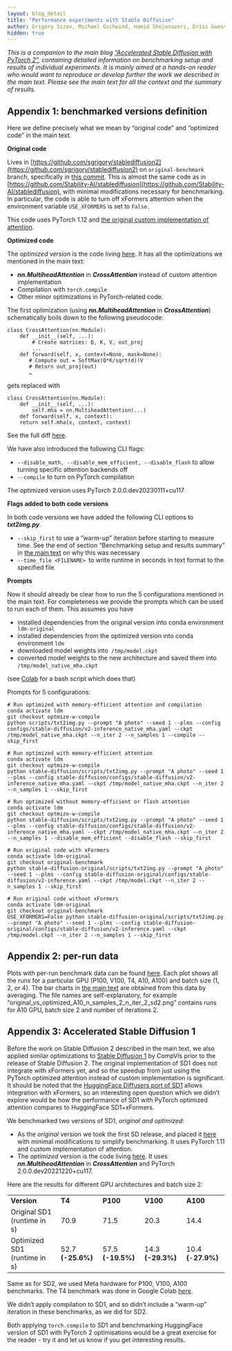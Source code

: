 ```yaml
---
layout: blog_detail
title: "Performance experiments with Stable Diffusion"
author: Grigory Sizov, Michael Gschwind, Hamid Shojanazeri, Driss Guessous, Daniel Haziza, Christian Puhrsch
hidden: true
---
```


*This is a companion to the main blog [“Accelerated Stable Diffusion with PyTorch 2”](/blog/accelerated-stable-diffusion-2/), containing detailed information on benchmarking setup and results of individual experiments. It is mainly aimed at a hands-on reader who would want to reproduce or develop further the work we described in the main text. Please see the main text for all the context and the summary of results.*


## Appendix 1: benchmarked versions definition

Here we define precisely what we mean by “original code” and “optimized code” in the main text.

**Original code**

Lives in [https://github.com/sgrigory/stablediffusion2](https://github.com/sgrigory/stablediffusion2) on `original-benchmark` branch, specifically in [this commit](https://github.com/sgrigory/stablediffusion2/tree/cee9b9f057eeef4b481e138da9dbc4fe8ecb0cba). This is almost the same code as in [https://github.com/Stability-AI/stablediffusion](https://github.com/Stability-AI/stablediffusion), with minimal modifications necessary for benchmarking. In particular, the code is able to turn off xFormers attention when the environment variable `USE_XFORMERS` is set to `False.`

  

This code uses PyTorch 1.12 and [the original custom implementation of attention](https://github.com/sgrigory/stablediffusion2/blob/cee9b9f057eeef4b481e138da9dbc4fe8ecb0cba/ldm/modules/attention.py#L165-L196).

**Optimized code**

The _optimized version_ is the code living [here](https://github.com/sgrigory/stablediffusion2/tree/0f6d17cb2602302bc0f5c7dee6825e4b49a85518). It has all the optimizations we mentioned in the main text:



* _**nn.MultiheadAttention**_ in _**CrossAttention**_ instead of custom attention implementation 
* Compilation with `torch.compile`
* Other minor optimizations in PyTorch-related code. 

The first optimization (using _**nn.MultiheadAttention**_ in _**CrossAttention**_) schematically boils down to the following pseudocode:

```
class CrossAttention(nn.Module):
    def __init__(self, ...):
        # Create matrices: Q, K, V, out_proj
        ...
    def forward(self, x, context=None, mask=None):
       # Compute out = SoftMax(Q*K/sqrt(d))V
       # Return out_proj(out)
       …
```


gets replaced with

```
class CrossAttention(nn.Module):
    def __init__(self, ...):
        self.mha = nn.MultiheadAttention(...)
    def forward(self, x, context):
	return self.mha(x, context, context)
```

See the full diff [here](https://github.com/Stability-AI/stablediffusion/compare/main...sgrigory:stablediffusion2:optimize-w-compile?expand=1#diff-db5d837c282869a3588a17885e0baec3e29bf0701af6f4f34774d7b94503f7d4R145-R188).

We have also introduced the following CLI flags:



* `--disable_math, --disable_mem_efficient, --disable_flash` to allow turning specific attention backends off
* `--compile` to turn on PyTorch compilation

The optimized version uses PyTorch 2.0.0.dev20230111+cu117

**Flags added to both code versions**

In both code versions we have added the following CLI options to _**txt2img.py**_. 



* `--skip_first` to use a “warm-up” iteration before starting to measure time. See the end of section “Benchmarking setup and results summary” in [the main text](/blog/accelerated-stable-diffusion-2/) on why this was necessary
* `--time_file <FILENAME> `to write runtime in seconds in text format to the specified file

**Prompts**

Now it should already be clear how to run the 5 configurations mentioned in the main text. For completeness we provide the prompts which can be used to run each of them. This assumes you have 



* installed dependencies from the original version into conda environment` ldm-original`
* installed dependencies from the optimized version into conda environment `ldm`
* downloaded model weights into` /tmp/model.ckpt`
* converted model weights to the new architecture and saved them into `/tmp/model_native_mha.ckpt`

(see [Colab](https://colab.research.google.com/drive/1cSP5HoRZCbjH55MdYiRtxC_Q0obQQ5ZD?usp=sharing) for a bash script which does that)

Prompts for 5 configurations:

```
# Run optimized with memory-efficient attention and compilation
conda activate ldm
git checkout optmize-w-compile
python scripts/txt2img.py --prompt "A photo" --seed 1 --plms --config configs/stable-diffusion/v2-inference_native_mha.yaml --ckpt /tmp/model_native_mha.ckpt --n_iter 2 --n_samples 1 --compile --skip_first

# Run optimized with memory-efficient attention
conda activate ldm
git checkout optmize-w-compile
python stable-diffusion/scripts/txt2img.py --prompt "A photo" --seed 1 --plms --config stable-diffusion/configs/stable-diffusion/v2-inference_native_mha.yaml --ckpt /tmp/model_native_mha.ckpt --n_iter 2 --n_samples 1 --skip_first

# Run optimized without memory-efficient or flash attention
conda activate ldm
git checkout optmize-w-compile
python stable-diffusion/scripts/txt2img.py --prompt "A photo" --seed 1 --plms --config stable-diffusion/configs/stable-diffusion/v2-inference_native_mha.yaml --ckpt /tmp/model_native_mha.ckpt --n_iter 2 --n_samples 1 --disable_mem_efficient --disable_flash --skip_first 

# Run original code with xFormers
conda activate ldm-original
git checkout original-benchmark
python stable-diffusion-original/scripts/txt2img.py --prompt "A photo" --seed 1 --plms --config stable-diffusion-original/configs/stable-diffusion/v2-inference.yaml --ckpt /tmp/model.ckpt --n_iter 2 --n_samples 1 --skip_first

# Run original code without xFormers
conda activate ldm-original
git checkout original-benchmark
USE_XFORMERS=False python stable-diffusion-original/scripts/txt2img.py --prompt "A photo" --seed 1 --plms --config stable-diffusion-original/configs/stable-diffusion/v2-inference.yaml --ckpt /tmp/model.ckpt --n_iter 2 --n_samples 1 --skip_first
```

## Appendix 2: per-run data

Plots with per-run benchmark data can be found [here](https://drive.google.com/drive/folders/1NWIGDBAsMakMeByQU0FmMFtyoRsUI0pF?usp=share_link). Each plot shows all the runs for a particular GPU (P100, V100, T4, A10, A100) and batch size (1, 2, or 4). The bar charts in [the main text](/blog/accelerated-stable-diffusion-2/) are obtained from this data by averaging. The file names are self-explanatory, for example “original_vs_optimized_A10_n_samples_2_n_iter_2_sd2.png” contains runs for A10 GPU, batch size 2 and number of iterations 2. 


## Appendix 3: Accelerated Stable Diffusion 1

Before the work on Stable Diffusion 2 described in the main text, we also applied similar optimizations to [Stable Diffusion 1](https://github.com/CompVis/stable-diffusion) by CompVis prior to the release of Stable Diffusion 2. The original implementation of SD1 does not integrate with xFormers yet, and so the speedup from just using the PyTorch optimized attention instead of custom implementation is significant. It should be noted that the [HuggingFace Diffusers port of SD1](https://github.com/huggingface/diffusers#stable-diffusion-is-fully-compatible-with-diffusers) allows integration with xFormers, so an interesting open question which we didn’t explore would be how the performance of SD1 with PyTorch optimized attention compares to HuggingFace SD1+xFormers. 

We benchmarked two versions of SD1, _original and optimized_:



* As the _original_ version we took the first SD release, and placed it [here](https://github.com/sgrigory/stable-diffusion/tree/original-release) with minimal modifications to simplify benchmarking. It uses PyTorch 1.11 and custom implementation of attention.
* The _optimized_ version is the code living [here](https://github.com/sgrigory/stable-diffusion/tree/9809711e6921dfae8a4c2934f8c737bd03ad32a1). It uses _**nn.MultiheadAttention**_ in _**CrossAttention**_ and PyTorch 2.0.0.dev20221220+cu117.

Here are the results for different GPU architectures and batch size 2:


<table class="table">
  <tr>
   <td>
<strong>Version</strong>

   </td>
   <td><strong>T4</strong>
   </td>
   <td><strong>P100</strong>
   </td>
   <td><strong>V100</strong>
   </td>
   <td><strong>A100 </strong>
   </td>
  </tr>
  <tr>
   <td>
Original SD1 (runtime in s)

   </td>
   <td>70.9
   </td>
   <td>71.5
   </td>
   <td>20.3
   </td>
   <td>14.4
   </td>
  </tr>
  <tr>
   <td>
Optimized SD1 (runtime in s)

   </td>
   <td>52.7 <strong>(-25.6%)</strong>
   </td>
   <td>57.5 <strong>(-19.5%)</strong>
   </td>
   <td>14.3 <strong>(-29.3%)</strong>
   </td>
   <td>10.4 <strong>(</strong>-<strong>27.9%)</strong>
   </td>
  </tr>
</table>


Same as for SD2, we used Meta hardware for P100, V100, A100 benchmarks. The T4 benchmark was done in Google Colab [here](https://colab.research.google.com/drive/1E83F4o6yePnXTI0vUsQTggiZabLipTCD?usp=sharing).

We didn’t apply compilation to SD1, and so didn’t include a “warm-up” iteration in these benchmarks, as we did for SD2.

Both applying `torch.compile` to SD1 and benchmarking HuggingFace version of SD1 with PyTorch 2 optimisations would be a great exercise for the reader - try it and let us know if you get interesting results.
